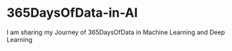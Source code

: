 # 365DaysOfData-in-AI
I am sharing my Journey of 365DaysOfData in Machine Learning and Deep Learning
